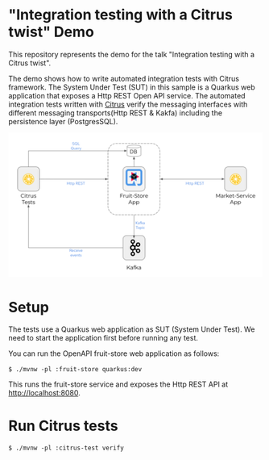 # "Integration testing with a Citrus twist" Demo

This repository represents the demo for the talk "Integration testing with a Citrus twist". 

The demo shows how to write automated integration tests with Citrus framework. The System Under Test (SUT) in this sample 
is a Quarkus web application that exposes a Http REST Open API service. The automated integration tests
written with [Citrus](https://github.com/citrusframework/citrus) verify the messaging interfaces with different 
messaging transports(Http REST & Kakfa) including the persistence layer (PostgresSQL). 

![Demo](demo.png)

# Setup

The tests use a Quarkus web application as SUT (System Under Test). We need to start the application first before running any test.

You can run the OpenAPI fruit-store web application as follows:

```shell script
$ ./mvnw -pl :fruit-store quarkus:dev
```                             

This runs the fruit-store service and exposes the Http REST API at [http://localhost:8080](http://localhost:8080).

# Run Citrus tests

```shell script
$ ./mvnw -pl :citrus-test verify
```
